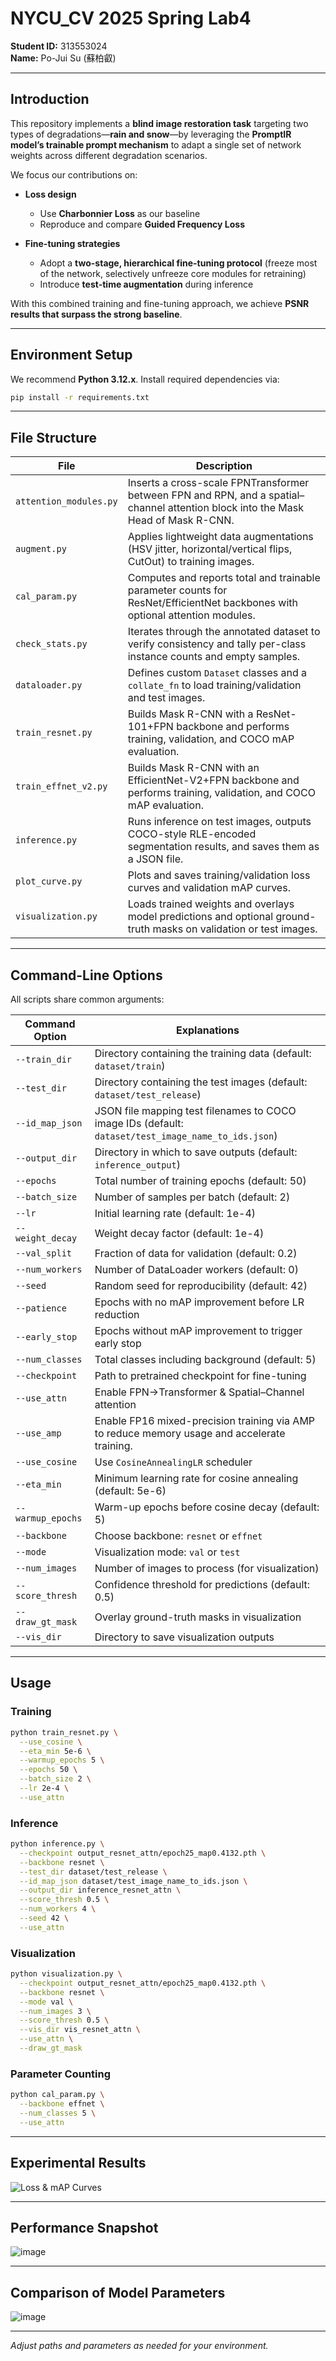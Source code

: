 # NYCU_CV 2025 Spring Lab4

**Student ID:** 313553024  
**Name:** Po-Jui Su (蘇柏叡)

---

## Introduction

This repository implements a **blind image restoration task** targeting two types of degradations—**rain and snow**—by leveraging the **PromptIR model’s trainable prompt mechanism** to adapt a single set of network weights across different degradation scenarios.

We focus our contributions on:

- **Loss design**  
  - Use **Charbonnier Loss** as our baseline  
  - Reproduce and compare **Guided Frequency Loss**

- **Fine-tuning strategies**  
  - Adopt a **two-stage, hierarchical fine-tuning protocol** (freeze most of the network, selectively unfreeze core modules for retraining)  
  - Introduce **test-time augmentation** during inference

With this combined training and fine-tuning approach, we achieve **PSNR results that surpass the strong baseline**.  

---

## Environment Setup

We recommend **Python 3.12.x**. Install required dependencies via:

```bash
pip install -r requirements.txt
```

---

## File Structure

| File                      | Description                                                                                                                      |
|---------------------------|----------------------------------------------------------------------------------------------------------------------------------|
| `attention_modules.py`    | Inserts a cross-scale FPNTransformer between FPN and RPN, and a spatial–channel attention block into the Mask Head of Mask R-CNN. |
| `augment.py`              | Applies lightweight data augmentations (HSV jitter, horizontal/vertical flips, CutOut) to training images.                       |
| `cal_param.py`            | Computes and reports total and trainable parameter counts for ResNet/EfficientNet backbones with optional attention modules.     |
| `check_stats.py`          | Iterates through the annotated dataset to verify consistency and tally per-class instance counts and empty samples.              |
| `dataloader.py`           | Defines custom `Dataset` classes and a `collate_fn` to load training/validation and test images.                                 |
| `train_resnet.py`         | Builds Mask R-CNN with a ResNet-101+FPN backbone and performs training, validation, and COCO mAP evaluation.                      |
| `train_effnet_v2.py`      | Builds Mask R-CNN with an EfficientNet-V2+FPN backbone and performs training, validation, and COCO mAP evaluation.                |
| `inference.py`            | Runs inference on test images, outputs COCO-style RLE-encoded segmentation results, and saves them as a JSON file.               |
| `plot_curve.py`           | Plots and saves training/validation loss curves and validation mAP curves.                                                       |
| `visualization.py`        | Loads trained weights and overlays model predictions and optional ground-truth masks on validation or test images.               |

---

## Command-Line Options

All scripts share common arguments:

| Command Option    | Explanations                                                                                                 |
| ----------------- | --------------------------------------------------------------------------------------------------- |
| `--train_dir`     | Directory containing the training data (default: `dataset/train`)                                   |
| `--test_dir`      | Directory containing the test images (default: `dataset/test_release`)                              |
| `--id_map_json`   | JSON file mapping test filenames to COCO image IDs (default: `dataset/test_image_name_to_ids.json`) |
| `--output_dir`    | Directory in which to save outputs (default: `inference_output`)                                    |
| `--epochs`        | Total number of training epochs (default: 50)                                                       |
| `--batch_size`    | Number of samples per batch (default: 2)                                                            |
| `--lr`            | Initial learning rate (default: 1e-4)                                                               |
| `--weight_decay`  | Weight decay factor (default: 1e-4)                                                                 |
| `--val_split`     | Fraction of data for validation (default: 0.2)                                                      |
| `--num_workers`   | Number of DataLoader workers (default: 0)                                                           |
| `--seed`          | Random seed for reproducibility (default: 42)                                                       |
| `--patience`      | Epochs with no mAP improvement before LR reduction                                                  |
| `--early_stop`    | Epochs without mAP improvement to trigger early stop                                                |
| `--num_classes`   | Total classes including background (default: 5)                                                     |
| `--checkpoint`    | Path to pretrained checkpoint for fine-tuning                                                       |
| `--use_attn`      | Enable FPN→Transformer & Spatial–Channel attention                                                  |
| `--use_amp`       | Enable FP16 mixed-precision training via AMP to reduce memory usage and accelerate training.                                                                    |
| `--use_cosine`    | Use `CosineAnnealingLR` scheduler                                                                   |
| `--eta_min`       | Minimum learning rate for cosine annealing (default: 5e-6)                                          |
| `--warmup_epochs` | Warm-up epochs before cosine decay (default: 5)                                                     |
| `--backbone`      | Choose backbone: `resnet` or `effnet`                                                               |
| `--mode`          | Visualization mode: `val` or `test`                                                                 |
| `--num_images`    | Number of images to process (for visualization)                                                     |
| `--score_thresh`  | Confidence threshold for predictions (default: 0.5)                                                 |
| `--draw_gt_mask`  | Overlay ground-truth masks in visualization                                                         |
| `--vis_dir`       | Directory to save visualization outputs                                                             |

---

## Usage

### Training

```bash
python train_resnet.py \
  --use_cosine \
  --eta_min 5e-6 \
  --warmup_epochs 5 \
  --epochs 50 \
  --batch_size 2 \
  --lr 2e-4 \
  --use_attn
```

### Inference

```bash
python inference.py \
  --checkpoint output_resnet_attn/epoch25_map0.4132.pth \
  --backbone resnet \
  --test_dir dataset/test_release \
  --id_map_json dataset/test_image_name_to_ids.json \
  --output_dir inference_resnet_attn \
  --score_thresh 0.5 \
  --num_workers 4 \
  --seed 42 \
  --use_attn
```

### Visualization

```bash
python visualization.py \
  --checkpoint output_resnet_attn/epoch25_map0.4132.pth \
  --backbone resnet \
  --mode val \
  --num_images 3 \
  --score_thresh 0.5 \
  --vis_dir vis_resnet_attn \
  --use_attn \
  --draw_gt_mask
```

### Parameter Counting

```bash
python cal_param.py \
  --backbone effnet \
  --num_classes 5 \
  --use_attn
```

---

## Experimental Results

![Loss & mAP Curves](https://github.com/user-attachments/assets/114b19fb-34b9-4549-8067-1f3c1f79af8e)

---

## Performance Snapshot

![image](https://github.com/user-attachments/assets/597da48a-ff32-4b90-92c7-562a64b0c456)

---

## Comparison of Model Parameters

![image](https://github.com/user-attachments/assets/182d2835-3507-4f78-92b2-1b8adbadf67d)

---
*Adjust paths and parameters as needed for your environment.*

